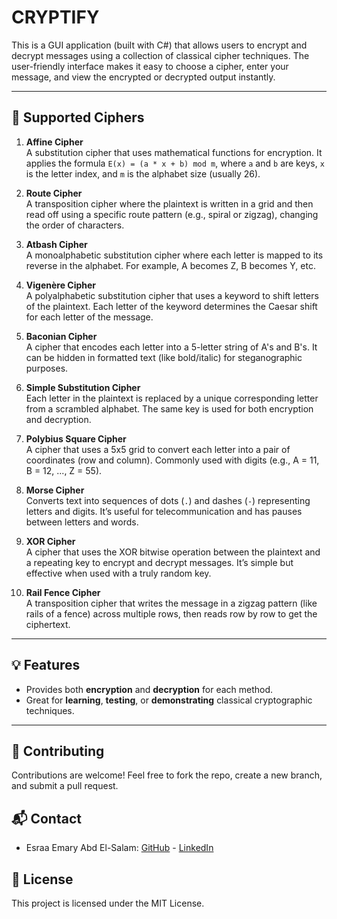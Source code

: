 # CRYPTIFY

This is a GUI application (built with C#) that allows users to encrypt and decrypt messages using a collection of classical cipher techniques.
The user-friendly interface makes it easy to choose a cipher, enter your message, and view the encrypted or decrypted output instantly.

---

## 📜 Supported Ciphers

1. **Affine Cipher**  
   A substitution cipher that uses mathematical functions for encryption. It applies the formula `E(x) = (a * x + b) mod m`, where `a` and `b` are keys, `x` is the letter index, and `m` is the alphabet size (usually 26).

2. **Route Cipher**  
   A transposition cipher where the plaintext is written in a grid and then read off using a specific route pattern (e.g., spiral or zigzag), changing the order of characters.

3. **Atbash Cipher**  
   A monoalphabetic substitution cipher where each letter is mapped to its reverse in the alphabet. For example, A becomes Z, B becomes Y, etc.

4. **Vigenère Cipher**  
   A polyalphabetic substitution cipher that uses a keyword to shift letters of the plaintext. Each letter of the keyword determines the Caesar shift for each letter of the message.

5. **Baconian Cipher**  
   A cipher that encodes each letter into a 5-letter string of A's and B's. It can be hidden in formatted text (like bold/italic) for steganographic purposes.

6. **Simple Substitution Cipher**  
   Each letter in the plaintext is replaced by a unique corresponding letter from a scrambled alphabet. The same key is used for both encryption and decryption.

7. **Polybius Square Cipher**  
   A cipher that uses a 5x5 grid to convert each letter into a pair of coordinates (row and column). Commonly used with digits (e.g., A = 11, B = 12, ..., Z = 55).

8. **Morse Cipher**  
   Converts text into sequences of dots (`.`) and dashes (`-`) representing letters and digits. It’s useful for telecommunication and has pauses between letters and words.

9. **XOR Cipher**  
   A cipher that uses the XOR bitwise operation between the plaintext and a repeating key to encrypt and decrypt messages. It’s simple but effective when used with a truly random key.

10. **Rail Fence Cipher**  
   A transposition cipher that writes the message in a zigzag pattern (like rails of a fence) across multiple rows, then reads row by row to get the ciphertext.

---

## 💡 Features

- Provides both **encryption** and **decryption** for each method.
- Great for **learning**, **testing**, or **demonstrating** classical cryptographic techniques.

---

## 🤝 Contributing
Contributions are welcome! Feel free to fork the repo, create a new branch, and submit a pull request.

## 📬 Contact
- Esraa Emary Abd El-Salam: [GitHub](https://github.com/esraa-emary) - [LinkedIn](https://www.linkedin.com/in/esraa-emary-b372b8303/)

## 📜 License
This project is licensed under the MIT License.
